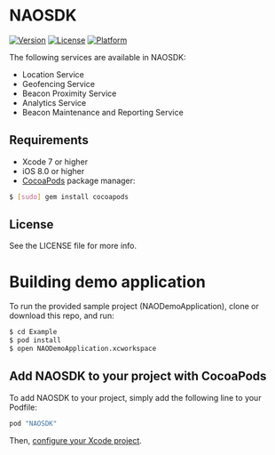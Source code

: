 # NAOSDK
[![Version](https://img.shields.io/cocoapods/v/NAOSDK.svg?style=flat)](http://cocoapods.org/pods/NAOSDK)
[![License](https://img.shields.io/cocoapods/l/NAOSDK.svg?style=flat)](http://cocoapods.org/pods/NAOSDK)
[![Platform](https://img.shields.io/cocoapods/p/NAOSDK.svg?style=flat)](http://cocoapods.org/pods/NAOSDK)

The following services are available in NAOSDK:

- Location Service
- Geofencing Service
- Beacon Proximity Service
- Analytics Service
- Beacon Maintenance and Reporting Service

## Requirements
* Xcode 7 or higher
* iOS 8.0 or higher
* [CocoaPods](http://cocoapods.org/) package manager:
``` bash
$ [sudo] gem install cocoapods
```

## License
See the LICENSE file for more info.

# Building demo application
To run the provided sample project (NAODemoApplication), clone or download this repo, and run:
```bash
$ cd Example
$ pod install
$ open NAODemoApplication.xcworkspace
```

## Add NAOSDK to your project with CocoaPods
To add NAOSDK to your project, simply add the following line to your Podfile:
```ruby
pod "NAOSDK"
```
Then, [configure your Xcode project](http://docs.nao-cloud.com/dev/Getting_started/NAO_SDK_iOS/#configure-your-xcode-project/).

